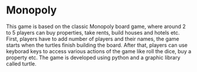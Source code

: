 # Monopoly

This game is based on the classic Monopoly board game, where around 2 to 5 players can buy properties, take rents, build houses and hotels etc. First, players have to add number of players and their names, the game starts when the turtles finish building the board. After that, players can use keyborad keys to access various actions of the game like roll the dice, buy a property etc. The game is developed using python and a graphic library called turtle.